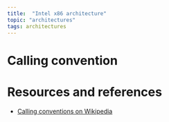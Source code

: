 ```yaml
---
title:  "Intel x86 architecture"
topic: "architectures"
tags: architectures
---
```


# Calling convention


# Resources and references
* [Calling conventions on Wikipedia](https://en.wikipedia.org/wiki/X86_calling_conventions#List_of_x86_calling_conventions)
